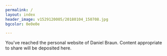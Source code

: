 ```yaml
---
permalink: /
layout: index
header_image: v1529120005/20180104_150708.jpg
bgcolor: 0e0e0e

---
```


You've reached the personal website of Daniel Braun. Content appropriate to share will be deposited here.
